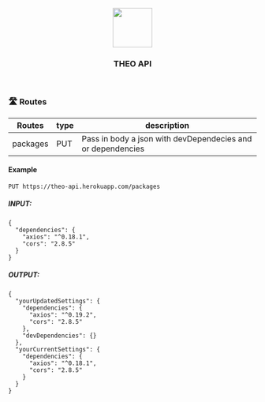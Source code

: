 <p align="center"> 
  <img 
    src="https://user-images.githubusercontent.com/43169851/82767979-1bb21400-9e02-11ea-8ecb-af9b7c6125f1.png" width="80" /> 
</p>
<h3 align="center"> 
  THEO API
</h3>

<br>

### :motorway: Routes

Routes | type | description
--- | --- | ---
packages | PUT | Pass in body a json with devDependecies and or dependencies

#### Example

`
  PUT https://theo-api.herokuapp.com/packages
`

##### INPUT:

```
{
  "dependencies": {
    "axios": "^0.18.1",
    "cors": "2.8.5"
  }
}
```

##### OUTPUT:

```
{
  "yourUpdatedSettings": {
    "dependencies": {
      "axios": "^0.19.2",
      "cors": "2.8.5"
    },
    "devDependencies": {}
  },
  "yourCurrentSettings": {
    "dependencies": {
      "axios": "^0.18.1",
      "cors": "2.8.5"
    }
  }
}
```
